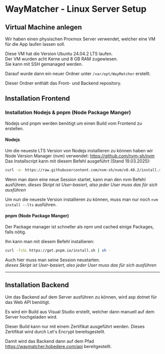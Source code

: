 # WayMatcher - Linux Server Setup

## Virtual Machine anlegen

Wir haben einen physischen Proxmox Server verwendet, welcher eine VM für die App laufen lassen soll.

Diese VM hat die Version Ubuntu 24.04.2 LTS laufen.  
Der VM wurden acht Kerne und 8 GB RAM zugewiesen.  
Sie kann mit SSH gemanaged werden.

Darauf wurde dann ein neuer Ordner unter `/var/opt/WayMatcher` erstellt.

Dieser Ordner enthält das Front- und Backend repository.

## Installation Frontend

### Installation Nodejs & pnpm (Node Package Manger)

Nodejs und pnpm werden benötigt um einen Build vom Frontend zu erstellen.

#### Nodejs

Um die neueste LTS Version von Nodejs installieren zu können haben wir Node Version Manager (nvm) verwendet: <https://github.com/nvm-sh/nvm>  
Das Installscript kann mit diesem Befehl ausgeführt (Stand 19.03.2025):

```bash
curl -o- https://raw.githubusercontent.com/nvm-sh/nvm/v0.40.2/install.sh | bash
```

Wenn man dann eine neue Session startet, kann man den nvm Befehl ausführen.
*dieses Skript ist User-basiert, also jeder User muss das für sich ausführen*

Um nun die neueste Version installieren zu können, muss man nur noch `nvm install --lts` ausführen.

#### pnpm (Node Package Manger)

Der Package manager ist schneller als npm und cached einige Packages, falls nötig.

Ihn kann man mit diesem Befehl installieren:

```bash
curl -fsSL https://get.pnpm.io/install.sh | sh -
```

Auch hier muss man seine Session neustarten.  
*dieses Skript ist User-basiert, also jeder User muss das für sich ausführen*

---

## Installation Backend

Um das Backend auf dem Server ausführen zu können, wird asp dotnet für das Web API benötigt.

Es wird ein Build aus Visual Studio erstellt, welcher dann manuell auf dem Server hochgeladen wird.

Dieser Build kann nur mit einem Zertifikat ausgeführt werden. Dieses Zertifikat wird durch Let's Encrypt bereitsgestellt.

Damit wird das Backend dann auf dem Pfad <https://waymatcher.hobedere.com/api> bereitgestellt.
